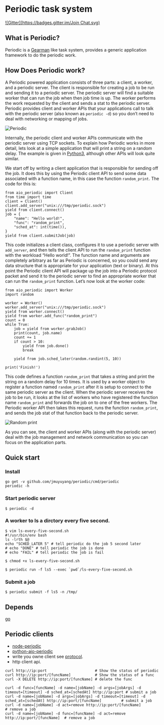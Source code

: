 Periodic task system
====================
[![Gitter](https://badges.gitter.im/Join Chat.svg)](https://gitter.im/jmuyuyang/periodic?utm_source=badge&utm_medium=badge&utm_campaign=pr-badge&utm_content=badge)

What is Periodic?
-----------------

Periodic is a [Gearman](http://gearman.org) like task system,
provides a generic application framework to do the periodic work.

How Does Periodic work?
-----------------------
A Periodic powered application consists of three parts: a client, a worker, and a periodic server.
The client is responsible for creating a job to be run and sending it to a periodic server.
The periodic server will find a suitable worker that can run the job when then job time is up.
The worker performs the work requested by the client and sends a stat to the periodic server.
Periodic provides client and worker APIs that your applications call to talk with the periodic server (also known as `periodic -d`) so you don’t need to deal with networking or mapping of jobs.

![Periodic](https://raw.githubusercontent.com/jmuyuyang/periodic/master/resources/periodic.jpg)

Internally, the periodic client and worker APIs communicate with the periodic server using TCP sockets.
To explain how Periodic works in more detail, lets look at a simple application that will print a string on a random delay.
The example is given in [Python3](http://python.org), although other APIs will look quite similar.


We start off by writing a client application that is responsible for sending off the job.
It does this by using the Periodic client API to send some data associated with a function name, in this case the function `random_print`. The code for this is:

    from aio_periodic import Client
    from time import time
    client = Client()
    client.add_server("unix:///tmp/periodic.sock")
    yield from client.connect()
    job = {
        "name": "Hello world!",
        "func": "random_print",
        "sched_at": int(time()),
    }
    yield from client.submitJob(job)

This code initializes a client class, configures it to use a periodic server with `add_server`,
and then tells the client API to run the `random_print` function with the workload “Hello world!”.
The function name and arguments are completely arbitrary as far as Periodic is concerned,
so you could send any data structure that is appropriate for your application (text or binary).
At this point the Periodic client API will package up the job into a Periodic protocol packet
and send it to the periodic server to find an appropriate worker that can run the `random_print` function.
Let’s now look at the worker code:

    from aio_periodic import Worker
    import random

    worker = Worker()
    worker.add_server("unix:///tmp/periodic.sock")
    yield from worker.connect()
    yield from worker.add_func("random_print")
    count = 0
    while True:
        job = yield from worker.grabJob()
        print(count, job.name)
        count += 1
        if count > 10:
            yield from job.done()
            break

        yield from job.sched_later(random.randint(5, 10))

    print('Finish!')

This code defines a function `random_print` that takes a string and print the string on a random delay for 10 times.
It is used by a worker object to register a function named `random_print`
after it is setup to connect to the same periodic server as the client.
When the periodic server receives the job to be run,
it looks at the list of workers who have registered the function name `random_print`
and forwards the job on to one of the free workers.
The Periodic worker API then takes this request,
runs the function `random_print`, and sends the job stat of that function back to the periodic server.

![Random print](https://raw.githubusercontent.com/jmuyuyang/periodic/master/resources/random_print.png)

As you can see, the client and worker APIs (along with the periodic server) deal with the job management and network communication so you can focus on the application parts.


Quick start
----------

### Install

    go get -v github.com/jmuyuyang/periodic/cmd/periodic
    periodic -h

### Start periodic server

    $ periodic -d

### A worker to ls a dirctory every five second.

    $ vim ls-every-five-second.sh
    #!/usr/bin/env bash
    ls -lrth $@
    echo "SCHED_LATER 5" # tell periodic do the job 5 second later
    # echo "DONE" # tell periodic the job is done
    # echo "FAIL" # tell periodic the job is fail

    $ chmod +x ls-every-five-second.sh

    $ periodic run -f ls5 --exec `pwd`/ls-every-five-second.sh


### Submit a job

    $ periodic submit -f ls5 -n /tmp/


Depends
-------

[go](http://golang.org)


Periodic clients
----------------

* [node-periodic](https://github.com/jmuyuyang/node-periodic)
* [python-aio-periodic](https://github.com/jmuyuyang/python-aio-periodic)
* write you owne client see [protocol](https://godoc.org/github.com/jmuyuyang/periodic/protocol).
* http client api.
```
curl http://ip:port                      # Show the status of periodic
curl http://ip:port/[funcName]           # Show the status of a func
curl -X DELETE http://ip:port/[funcName] # delete the func

curl -d func=[funcName] -d name=[jobName] -d args=[jobArgs] -d timeout=[timeout] -d sched_at=[schedAt] http://ip:port # submit a job
curl -d name=[jobName] -d args=[jobArgs] -d timeout=[timeout] -d sched_at=[schedAt] http://ip:port/[funcName]         # submit a job
curl -d name=[jobName] -d act=remove http://ip:port/[funcName]                     # remove a job
curl -d name=[jobName] -d func=[funcName] -d act=remove http://ip:port/[funcName]  # remove a job
```
